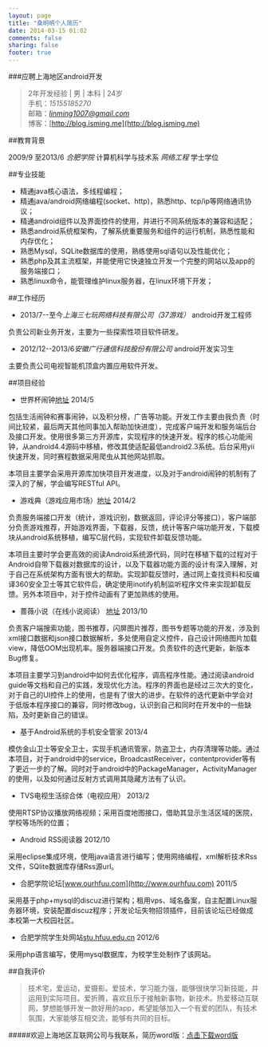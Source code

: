 ```yaml
---
layout: page
title: "桑明明个人简历"
date: 2014-03-15 01:02
comments: false
sharing: false
footer: true
---
```







###应聘上海地区android开发

>2年开发经验 | 男 | 本科 | 24岁                   
>手机：*15155185270*           
>邮箱：*linming1007@gmail.com*                     
>博客：[http://blog.isming.me](http://blog.isming.me)



##教育背景         
                                                                                               
2009/9 至2013/6  *合肥学院*    计算机科学与技术系  *网络工程*   学士学位                         



##专业技能  
                                                                                     
+   精通java核心语法，多线程编程；               
+   精通java/android网络编程(socket、http)，熟悉http、tcp/ip等网络通讯协议；               
+   精通android组件以及界面控件的使用，并进行不同系统版本的兼容和适配；               
+   熟悉android系统框架构，了解系统重要服务和组件的运行机制，熟悉性能和内存优化；          
+   熟悉Mysql，SQLite数据库的使用，熟练使用sql语句以及性能优化；               
+   熟悉php及其主流框架，并能使用它快速独立开发一个完整的网站以及app的服务端接口；          
+   熟悉linux命令，能管理维护linux服务器，在linux环境下开发；                   



##工作经历                                                                                       

+   2013/7--至今*上海三七玩网络科技有限公司（37游戏）*	    android开发工程师				      

负责公司新业务开发，主要为一些探索性项目软件研发。


+   2012/12--2013/6*安徽广行通信科技股份有限公司*		android开发实习生				   

主要负责公司电视智能机顶盒内置应用软件开发。



##项目经验                                                                                       

+   世界杯闹钟[地址](www.37.com/naozhong/)																		   2014/5

包括生活闹钟和赛事闹钟，以及积分榜，广告等功能。开发工作主要由我负责（时间比较紧，最后两天其他同事加入帮助加快进度），完成客户端开发和服务端后台及接口开发。使用很多第三方开源库，实现程序的快速开发。程序的核心功能闹钟，从android4.4源码中移植，修改其使适配最低android2.3系统。后台采用yii快速开发，同时赛程数据采用爬虫从其他网站抓取。

本项目主要学会采用开源库加快项目开发进度，以及对于android闹钟的机制有了深入的了解，学会编写RESTful API。


+   游戏典（游戏应用市场）[地址](http://www.ucdin.com/download/downpage/web.html)                                                             2014/2

负责服务端接口开发（统计，游戏识别，数据返回，评论评分等接口），客户端部分负责游戏推荐，开始游戏界面，下载器，反馈，统计等客户端功能开发，下载模块从android系统移植，编写C层代码，实现软件卸载反馈功能。

本项目主要时学会更高效的阅读Android系统源代码，同时在移植下载的过程对于Android自带下载器对数据库的设计，以及下载器功能方面的设计有深入理解，对于自己在系统架构方面有很大的帮助。实现卸载反馈时，通过网上查找资料和反编译360安全卫士等其它软件后，确定使用inotify机制监听程序文件来实现卸载反馈。另外本项目中，对于控件动画有了更加熟练的使用。

+   蔷薇小说（在线小说阅读）	[地址](http://www.qwsy.com/app_android.aspx)													   2013/10

负责客户端搜索功能，图书推荐，闪屏图片推荐，图书专题等功能的开发，涉及到xml接口数据和json接口数据解析，多处使用自定义控件，自己设计网络图片加载view，降低OOM出现机率。服务器端接口开发。负责软件的迭代更新，新版本Bug修复。

本项目主要学习到android中如何去优化程序，调高程序性能。通过阅读android guide等文档和自己的实践，发现优化方法。程序的界面也是经过三次大的变化，对于自己的UI控件上的使用，也是有了很大的进步。在软件的迭代更新中学会对于低版本程序接口的兼容，同时修改bug，认识到自己和同时在开发中的一些缺陷，及时更新自己的错误。


+   基于Android系统的手机安全管家												      2013/4

模仿金山卫士等安全卫士，实现手机通讯管家，防盗卫士，内存清理等功能。通过本项目，对于android中的service，BroadcastReceiver，contentprovider等有了更近一步的了解。同时对于android中的PackageManager，ActivityManager的使用，以及如何通过反射方式调用其隐藏方法有了认识。

+   TVS电视生活综合体（电视应用）													  2013/2

使用RTSP协议播放网络视频；采用百度地图接口，借助其显示生活区域的医院，学校等场所的位置；


+   Android RSS阅读器                                                                 2012/10

采用eclipse集成环境，使用java语言进行编写；使用网络编程，xml解析技术Rss文件，SQlite数据库存储Rss源url。

+   合肥学院论坛[www.ourhfuu.com](http://www.ourhfuu.com)                                                    2011/5

采用基于php+mysql的discuz进行架构；租用vps、域名备案，自主配置Linux服务器环境，安装配置discuz程序；开发论坛失物招领插件，目前该论坛已经做成本校第一大校园社区。

+   合肥学院学生处网站[stu.hfuu.edu.cn](http://stu.hfuu.edu.cn)                                                2012/6

采用php语言编写，使用mysql数据库，为校学生处制作了该网站。



##自我评价                                                                                       
>技术宅，爱运动，爱摄影。爱技术，学习能力强，能够很快学习新技能，并运用到实际项目。爱折腾，喜欢且乐于接触新事物，新技术。热爱移动互联网，梦想能够开发一款好用的app，希望能够加入一个有爱的团队，有技术氛围，大家能够互相交流，能够有共同的目标。



#####欢迎上海地区互联网公司与我联系，简历word版：[点击下载word版](http://isming.qiniudn.com/sangmingming_resume.doc)
